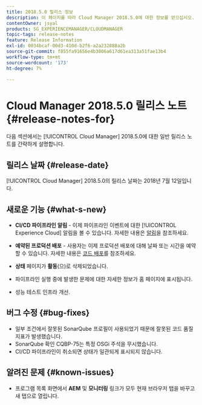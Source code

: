 ```yaml
---
title: 2018.5.0 릴리스 정보
description: 이 페이지를 따라 Cloud Manager 2018.5.0에 대한 정보를 얻으십시오.
contentOwner: jsyal
products: SG_EXPERIENCEMANAGER/CLOUDMANAGER
topic-tags: release-notes
feature: Release Information
exl-id: 0034bcaf-00d3-410d-b2f6-a2a232888a2b
source-git-commit: f855fa91656e4b3806a617d61ea313a51fae13b4
workflow-type: tm+mt
source-wordcount: '173'
ht-degree: 7%

---
```


# Cloud Manager 2018.5.0 릴리스 노트 {#release-notes-for}

다음 섹션에서는 [!UICONTROL Cloud Manager] 2018.5.0에 대한 일반 릴리스 노트를 간략하게 설명합니다.

## 릴리스 날짜 {#release-date}

[!UICONTROL Cloud Manager] 2018.5.0의 릴리스 날짜는 2018년 7월 12일입니다.

## 새로운 기능 {#what-s-new}

* **CI/CD 파이프라인 알림** - 이제 파이프라인 이벤트에 대한 [!UICONTROL Experience Cloud] 알림을 볼 수 있습니다. 자세한 내용은 [알림](/help/using/notifications.md)을 참조하세요.

* **예약된 프로덕션 배포** - 사용자는 이제 프로덕션 배포에 대해 날짜 또는 시간을 예약할 수 있습니다. 자세한 내용은 [코드 배포](/help/using/code-deployment.md)를 참조하세요.

* **상태** 페이지가 **활동**(으)로 삭제되었습니다.

* 파이프라인 실행 중에 발생한 문제에 대한 자세한 정보가 홈 페이지에 표시됩니다.
* 성능 테스트 인프라 개선.

## 버그 수정 {#bug-fixes}

* 일부 조건에서 잘못된 SonarQube 프로필이 사용되었기 때문에 잘못된 코드 품질 지표가 발생했습니다.
* SonarQube 확인 CQBP-75는 특정 OSGi 주석을 무시했습니다.
* CI/CD 파이프라인이 취소되면 상태가 일관되게 표시되지 않습니다.

## 알려진 문제 {#known-issues}

* 프로그램 목록 화면에서 **AEM** 및 **모니터링** 링크가 모두 현재 브라우저 탭을 바꾸고 새 탭으로 열립니다.
